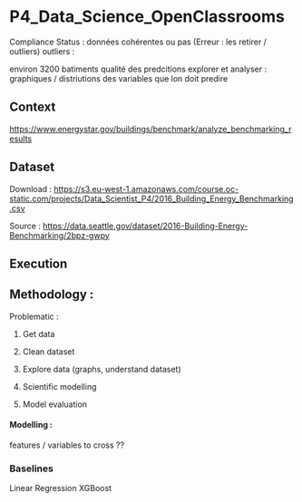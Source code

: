# P4_Data_Science_OpenClassrooms


Compliance Status : données cohérentes ou pas (Erreur : les retirer / outliers)
outliers : 

environ 3200 batiments
qualité des predcitions
explorer et analyser : graphiques / distriutions des variables que lon doit predire

## Context
https://www.energystar.gov/buildings/benchmark/analyze_benchmarking_results

## Dataset

Download : https://s3.eu-west-1.amazonaws.com/course.oc-static.com/projects/Data_Scientist_P4/2016_Building_Energy_Benchmarking.csv

Source  : https://data.seattle.gov/dataset/2016-Building-Energy-Benchmarking/2bpz-gwpy


## Execution


## Methodology :

Problematic :

1) Get data
2) Clean dataset
3) Explore data (graphs, understand dataset)

4) Scientific modelling
5) Model evaluation

#### Modelling : 
features / variables to cross ??

### Baselines
Linear Regression
XGBoost